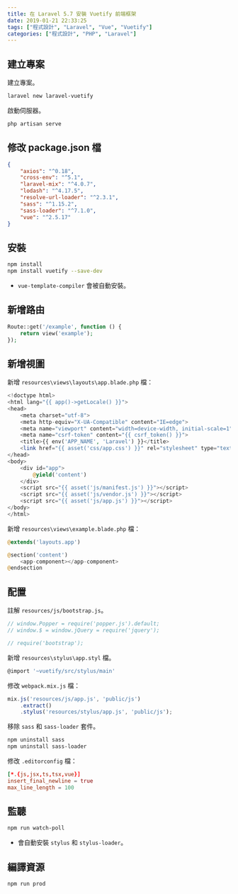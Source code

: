 ```yaml
---
title: 在 Laravel 5.7 安裝 Vuetify 前端框架
date: 2019-01-21 22:33:25
tags: ["程式設計", "Laravel", "Vue", "Vuetify"]
categories: ["程式設計", "PHP", "Laravel"]
---
```


## 建立專案

建立專案。

```bash
laravel new laravel-vuetify
```

啟動伺服器。

```bash
php artisan serve
```

## 修改 package.json 檔

```json
{
    "axios": "^0.18",
    "cross-env": "^5.1",
    "laravel-mix": "^4.0.7",
    "lodash": "^4.17.5",
    "resolve-url-loader": "^2.3.1",
    "sass": "^1.15.2",
    "sass-loader": "^7.1.0",
    "vue": "^2.5.17"
}
```

## 安裝

```bash
npm install
npm install vuetify --save-dev
```

- `vue-template-compiler` 會被自動安裝。

## 新增路由

```php
Route::get('/example', function () {
    return view('example');
});
```

## 新增視圖

新增 `resources\views\layouts\app.blade.php` 檔：

```php
<!doctype html>
<html lang="{{ app()->getLocale() }}">
<head>
    <meta charset="utf-8">
    <meta http-equiv="X-UA-Compatible" content="IE=edge">
    <meta name="viewport" content="width=device-width, initial-scale=1">
    <meta name="csrf-token" content="{{ csrf_token() }}">
    <title>{{ env('APP_NAME', 'Laravel') }}</title>
    <link href="{{ asset('css/app.css') }}" rel="stylesheet" type="text/css">
</head>
<body>
    <div id="app">
        @yield('content')
    </div>
    <script src="{{ asset('js/manifest.js') }}"></script>
    <script src="{{ asset('js/vendor.js') }}"></script>
    <script src="{{ asset('js/app.js') }}"></script>
</body>
</html>
```

新增 `resources\views\example.blade.php` 檔：

```php
@extends('layouts.app')

@section('content')
    <app-component></app-component>
@endsection
```

## 配置

註解 `resources/js/bootstrap.js`。

```js
// window.Popper = require('popper.js').default;
// window.$ = window.jQuery = require('jquery');

// require('bootstrap');
```

新增 `resources\stylus\app.styl` 檔。

```js
@import '~vuetify/src/stylus/main'
```

修改 `webpack.mix.js` 檔：

```js
mix.js('resources/js/app.js', 'public/js')
    .extract()
    .stylus('resources/stylus/app.js', 'public/js');
```

移除 `sass` 和 `sass-loader` 套件。

```bash
npm uninstall sass
npm uninstall sass-loader
```

修改 `.editorconfig` 檔：

```conf
[*.{js,jsx,ts,tsx,vue}]
insert_final_newline = true
max_line_length = 100
```

## 監聽

```bash
npm run watch-poll
```

- 會自動安裝 `stylus` 和 `stylus-loader`。

## 編譯資源

```bash
npm run prod
```
